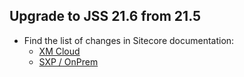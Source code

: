 ## Upgrade to JSS 21.6 from 21.5

* Find the list of changes in Sitecore documentation:
  * [XM Cloud](https://doc.sitecore.com/xmc/en/developers/jss/216/jss-xmc/upgrade-jss-21-5-next-js-apps-to-version-21-6.html)
  * [SXP / OnPrem](https://doc.sitecore.com/xp/en/developers/hd/21/sitecore-headless-development/upgrade-jss-21-5-next-js-apps-to-version-21-6.html)